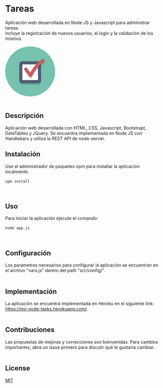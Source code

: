 # Tareas
Aplicación web desarrollada en Node JS y Javascript para administrar tareas.  
Incluye la registración de nuevos usuarios, el login y la validación de los mismos.  
<br />
<img src="https://github.com/MartinOber16/tareas-hbs/blob/master/src/public/assets/brand/tareas-icono.png" width="160" height="160">  
<br />
## Descripción
Aplicación web desarrollada con HTML, CSS, Javascript, Bootstrapt, DateTables y JQuery. Se encuentra implementada en Node JS con Handlebars y utiliza la REST API de node-server.
<br />  

## Instalación
Use el administrador de paquetes npm para installar la aplicación localmente.

```
npm install
```  
<br />  

## Uso
Para iniciar la aplicación ejecute el comando:

```
node app.js
```  
<br />  

## Configuración
Los parametros necesarios para configurar la aplicación se encuentran en el archivo "vars.js" dentro del path "src/config/".  
<br />  

## Implementación
La aplicación se encuentra implementada en Heroku en el siguiente link: https://mo-node-tasks.herokuapp.com/.  
<br />  

## Contribuciones
Las propuestas de mejoras y correcciones son bienvenidas. Para cambios importantes, abra un issue primero para discutir qué le gustaría cambiar.  
<br />  

## License
[MIT](https://choosealicense.com/licenses/mit/)  
<br />  
